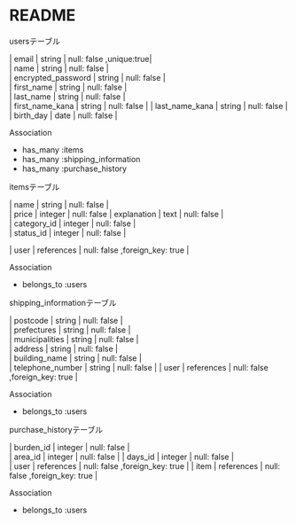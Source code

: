 # README

usersテーブル

| email                 | string | null: false ,unique:true|  
| name                  | string | null: false |  
| encrypted_password    | string | null: false |  
| first_name            | string | null: false |  
| last_name             | string | null: false |  
| first_name_kana       | string | null: false | 
| last_name_kana        | string | null: false |  
| birth_day             | date   | null: false |  

Association

- has_many :items
- has_many :shipping_information
- has_many :purchase_history

itemsテーブル

| name                | string      | null: false |  
| price               | integer     | null: false 
| explanation         | text      | null: false |  
| category_id            | integer      | null: false |  
| status_id              | integer      | null: false | 


| user                | references  | null: false ,foreign_key: true |  

Association

- belongs_to :users

shipping_informationテーブル

| postcode                  | string   | null: false |  
| prefectures               | string   | null: false |  
| municipalities            | string   | null: false |  
| address                   | string   | null: false |  
| building_name             | string   | null: false |  
| telephone_number          | string   | null: false | 
| user                      | references  | null: false ,foreign_key: true |

Association

- belongs_to :users

purchase_historyテーブル

| burden_id                    | integer   | null: false |  
| area_id                      | integer   | null: false | 
| days_id                      | integer   | null: false |  
| user                      | references  | null: false ,foreign_key: true |
| item                      | references  | null: false ,foreign_key: true |

Association

- belongs_to :users
